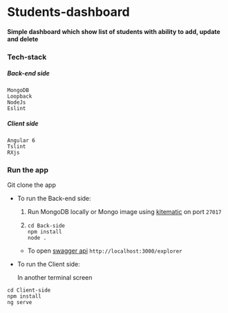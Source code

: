 # Students-dashboard

#### Simple dashboard which show list of students with ability to add, update and delete

### Tech-stack

##### Back-end side

```
MongoDB
Loopback
NodeJs
Eslint
```

##### Client side

```
Angular 6
Tslint
RXjs
```

### Run the app

Git clone the app

- To run the Back-end side:

  1. Run MongoDB locally or Mongo image using [kitematic](https://kitematic.com/) on port `27017`
  2. ```
     cd Back-side
     npm install
     node .
     ```

  - To open [swagger api](http://localhost:3000/explorer) `http://localhost:3000/explorer`

- To run the Client side:

  In another terminal screen

```
cd Client-side
npm install
ng serve

```
